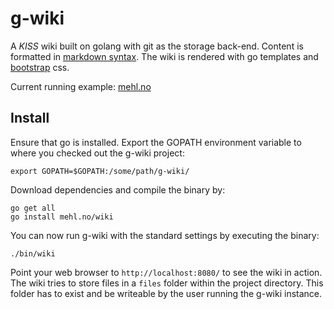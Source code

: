 # g-wiki

A _KISS_ wiki built on golang with git as the storage back-end. Content
is formatted in [markdown
syntax](http://daringfireball.net/projects/markdown/syntax). The wiki is
rendered with go templates and [bootstrap](http://getbootstrap.com) css.

Current running example: [mehl.no](http://mehl.no:9000/)

## Install

Ensure that go is installed. Export the GOPATH environment variable to
where you checked out the g-wiki project:

    export GOPATH=$GOPATH:/some/path/g-wiki/

Download dependencies and compile the binary by:

    go get all
    go install mehl.no/wiki

You can now run g-wiki with the standard settings by executing the
binary:

    ./bin/wiki

Point your web browser to `http://localhost:8080/` to see the wiki in
action. The wiki tries to store files in a `files` folder within the
project directory. This folder has to exist and be writeable by the user
running the g-wiki instance.

